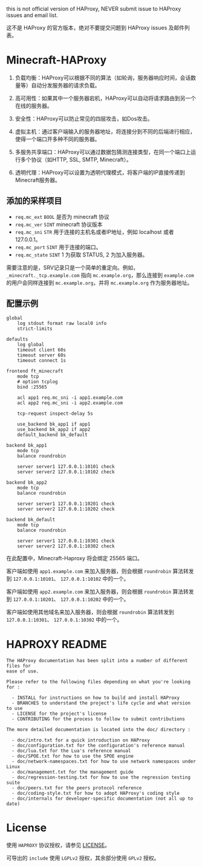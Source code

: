 this is not official version of HAProxy, NEVER submit issue to HAProxy issues
and email list.

这不是 HAProxy 的官方版本，绝对不要提交问题到 HAProxy issues 及邮件列表。

# Minecraft-HAProxy
1. 负载均衡：HAProxy可以根据不同的算法（如轮询，服务器响应时间，会话数量等）自动分发服务器的请求负载。

2. 高可用性：如果其中一个服务器宕机，HAProxy可以自动将请求路由到另一个在线的服务器。

3. 安全性：HAProxy可以防止常见的四层攻击，如Dos攻击。

4. 虚拟主机：通过客户端输入的服务器地址，将连接分到不同的后端进行相应，使得一个端口开多种不同的服务器。

5. 多服务共享端口：HAProxy可以通过数据包猜测连接类型，在同一个端口上运行多个协议（如HTTP, SSL, SMTP, Minecraft）。

6. 透明代理：HAProxy可以设置为透明代理模式，将客户端的IP直接传递到Minecraft服务器。

## 添加的采样项目

- `req.mc_ext` `BOOL` 是否为 minecraft 协议
- `req.mc_ver` `SINT` minecraft 协议版本
- `req.mc_sni` `STR` 用于连接的主机名或者IP地址，例如 localhost 或者 127.0.0.1。
- `req.mc_port` `SINT` 用于连接的端口。
- `req.mc_state` `SINT` 1 为获取 STATUS, 2 为加入服务器。

需要注意的是，SRV记录只是一个简单的重定向。例如，`_minecraft._tcp.example.com` 指向 `mc.example.org`，那么连接到 `example.com` 的用户会同样连接到 `mc.example.org`，并将 `mc.example.org` 作为服务器地址。

## 配置示例
```
global
    log stdout format raw local0 info
    strict-limits

defaults
    log global
    timeout client 60s
    timeout server 60s
    timeout connect 1s

frontend ft_minecraft
    mode tcp
    # option tcplog
    bind :25565

    acl app1 req.mc_sni -i app1.example.com
    acl app2 req.mc_sni -i app2.example.com
    
    tcp-request inspect-delay 5s
    
    use_backend bk_app1 if app1
    use_backend bk_app2 if app2
    default_backend bk_default

backend bk_app1
    mode tcp
    balance roundrobin

    server server1 127.0.0.1:10101 check
    server server2 127.0.0.1:10102 check

backend bk_app2
    mode tcp
    balance roundrobin

    server server1 127.0.0.1:10201 check
    server server2 127.0.0.1:10202 check

backend bk_default
    mode tcp
    balance roundrobin

    server server1 127.0.0.1:10301 check
    server server2 127.0.0.1:10302 check
```

在此配置中，Minecraft-Haproxy 将会绑定 25565 端口。

客户端如使用 `app1.example.com` 来加入服务器，则会根据 `roundrobin` 算法转发到 `127.0.0.1:10101`、 `127.0.0.1:10102` 中的一个。

客户端如使用 `app2.example.com` 来加入服务器，则会根据 `roundrobin` 算法转发到 `127.0.0.1:10201`、 `127.0.0.1:10202` 中的一个。

客户端如使用其他域名来加入服务器，则会根据 `roundrobin` 算法转发到 `127.0.0.1:10301`、 `127.0.0.1:10302` 中的一个。

# HAPROXY README
```
The HAProxy documentation has been split into a number of different files for
ease of use.

Please refer to the following files depending on what you're looking for :

  - INSTALL for instructions on how to build and install HAProxy
  - BRANCHES to understand the project's life cycle and what version to use
  - LICENSE for the project's license
  - CONTRIBUTING for the process to follow to submit contributions

The more detailed documentation is located into the doc/ directory :

  - doc/intro.txt for a quick introduction on HAProxy
  - doc/configuration.txt for the configuration's reference manual
  - doc/lua.txt for the Lua's reference manual
  - doc/SPOE.txt for how to use the SPOE engine
  - doc/network-namespaces.txt for how to use network namespaces under Linux
  - doc/management.txt for the management guide
  - doc/regression-testing.txt for how to use the regression testing suite
  - doc/peers.txt for the peers protocol reference
  - doc/coding-style.txt for how to adopt HAProxy's coding style
  - doc/internals for developer-specific documentation (not all up to date)
```

# License
使用 `HAPROXY` 协议授权，请参见 [LICENSE](LICENSE)。

可导出的 `include` 使用 `LGPLv2` 授权，其余部分使用 `GPLv2` 授权。